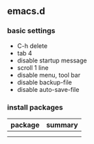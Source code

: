 emacs.d
---
### basic settings
* C-h delete
* tab 4
* disable startup message
* scroll 1 line
* disable menu, tool bar
* disable backup-file
* disable auto-save-file

### install packages
| package | summary |
| --- | --- |
| | |
| | | 
